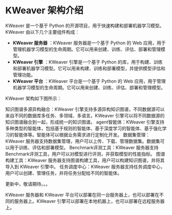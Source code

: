 # KWeaver 架构介绍

KWeaver 是一个基于 Python 的开源项目，用于快速构建和部署机器学习模型。KWeaver 由以下几个主要组件构成：

- **KWeaver 服务器** ：KWeaver 服务器是一个基于 Python 的 Web 应用，用于管理机器学习模型的生命周期。它可以用来创建、训练、评估、部署和管理模型。
- **KWeaver 引擎** ：KWeaver 引擎是一个基于 Python 的库，用于构建、训练和部署机器学习模型。它可以用来构建、训练和部署模型，并提供模型评估和管理功能。
- **KWeaver 平台** ：KWeaver 平台是一个基于 Python 的 Web 应用，用于管理机器学习模型的生命周期。它可以用来创建、训练、评估、部署和管理模型。


KWeaver 架构如下图所示：



知识图谱多源异构融合：KWeaver 引擎支持多源异构知识图谱，不同数据源可以来自不同的数据库多任务、多领域、多语言。KWeaver 引擎可以将不同数据源的知识图谱融合到一起，形成统一的知识图谱。
agent智能体：KWeaver 引擎支持多种类型的智能体，包括基于规则的智能体、基于深度学习的智能体、基于强化学习的智能体等。智能体可以根据业务需求进行定制化开发。
数据集管理：KWeaver 服务器支持数据集管理，用户可以上传、下载、管理数据集。数据集可以用于训练、评估和部署模型。
Benchmark评测工具：KWeaver 服务器支持Benchmark评测工具，用户可以对模型进行评测，并获取模型的性能指标。
图谱构建工具：KWeaver 服务器支持图谱构建工具，用户可以构建知识图谱，并将其导入到 KWeaver 引擎中。
任务调度中心：KWeaver 服务器支持任务调度中心，用户可以创建、管理任务，并将任务分配给不同的智能体。


更新中，敬请期待。。。

[//]: # (![KWeaver 架构图]&#40;https://i.imgur.com/60y9y1L.png&#41;)



KWeaver 服务器和 KWeaver 平台可以部署在同一台服务器上，也可以部署在不同的服务器上。KWeaver 引擎可以部署在本地机器上，也可以部署在远程服务器上。